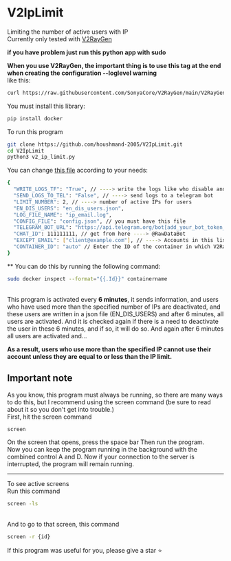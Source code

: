 # V2IpLimit

Limiting the number of active users with IP
<br>Currently only tested with [V2RayGen](https://github.com/SonyaCore/V2RayGen)

<b>if you have problem just run this python app with sudo</b>

<b>When you use V2RayGen, the important thing is to use this tag at the end when creating the configuration --loglevel warning </b>
<br>like this:

```bash
curl https://raw.githubusercontent.com/SonyaCore/V2RayGen/main/V2RayGen.py | sudo python3 - --vmess --loglevel warning
```

You must install this library:

```bash
pip install docker
```

To run this program
```bash
git clone https://github.com/houshmand-2005/V2IpLimit.git
cd V2IpLimit
python3 v2_ip_limit.py
```

You can change [this file](v2iplimit_config.json) according to your needs:

```bash
{
  "WRITE_LOGS_TF": "True", // ----> write the logs like who disable and how many users are active now and ...
  "SEND_LOGS_TO_TEL": "False", // ----> send logs to a telegram bot
  "LIMIT_NUMBER": 2, // ----> number of active IPs for users
  "EN_DIS_USERS": "en_dis_users.json",
  "LOG_FILE_NAME": "ip_email.log",
  "CONFIG_FILE": "config.json", // you must have this file
  "TELEGRAM_BOT_URL": "https://api.telegram.org/bot[add_your_bot_token_here]/sendMessage", // ----> get your token from @BotFather
  "CHAT_ID": 111111111, // get from here ----> @RawDataBot
  "EXCEPT_EMAIL": ["client@example.com"], // ----> Accounts in this list will not be deactivated
  "CONTAINER_ID": "auto" // Enter the ID of the container in which V2RayGen is running or leave it to auto. Be sure to enter the full ID**
}
```

\*\* You can do this by running the following command:<br>

```bash
sudo docker inspect --format="{{.Id}}" containername
```

<br>
This program is activated every <b>6 minutes</b>, it sends information, and users who have used more than the specified number of IPs are deactivated, and these users are written in a json file (EN_DIS_USERS) and after 6 minutes, all users are activated. And it is checked again if there is a need to deactivate the user in these 6 minutes, and if so, it will do so.
And again after 6 minutes all users are activated and...

<b>As a result, users who use more than the specified IP cannot use their account unless they are equal to or less than the IP limit.</b>

## Important note

As you know, this program must always be running, so there are many ways to do this, but I recommend using the screen command (be sure to read about it so you don't get into trouble.)<br>
First, hit the screen command<br>

```bash
screen
```

On the screen that opens, press the space bar Then run the program.<br>
Now you can keep the program running in the background with the combined control A and D. Now if your connection to the server is interrupted, the program will remain running.

<hr>
To see active screens 
<br>Run this command<br>

```bash
screen -ls
```

<br>And to go to that screen, this command

```bash
screen -r {id}
```

If this program was useful for you, please give a star ⭐
